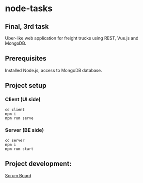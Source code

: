 # node-tasks

## Final, 3rd task

Uber-like web application for freight trucks using REST, Vue.js and MongoDB.

## Prerequisites

Installed Node.js, access to MongoDB database.

## Project setup

### Client (UI side)

```
cd client
npm i
npm run serve
```

### Server (BE side)

```
cd server
npm i
npm run start
```

## Project development:

[Scrum Board](https://trello.com/b/5WFzOL8H/uber)
